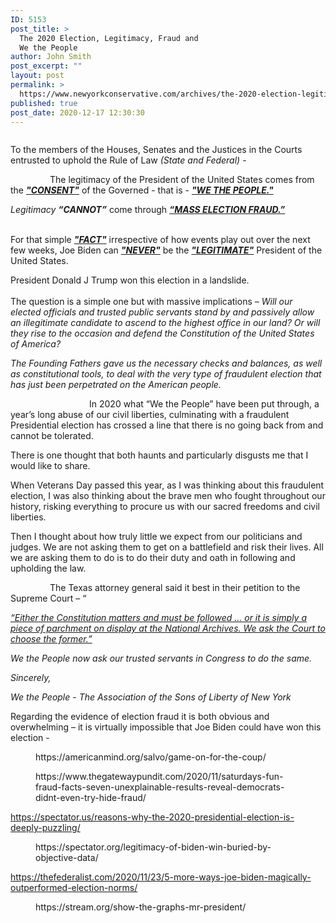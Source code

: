 ```yaml
---
ID: 5153
post_title: >
  The 2020 Election, Legitimacy, Fraud and
  We the People
author: John Smith
post_excerpt: ""
layout: post
permalink: >
  https://www.newyorkconservative.com/archives/the-2020-election-legitimacy-fraud-and-we-the-people/
published: true
post_date: 2020-12-17 12:30:30
---
```

<!-- wp:image {"sizeSlug":"large","linkDestination":"media"} -->
<figure class="wp-block-image size-large"><a href="blob:https://www.newyorkconservative.com/b4baa98a-9e00-4580-8dcb-3e0e9954f6cd"><img src="blob:https://www.newyorkconservative.com/b4baa98a-9e00-4580-8dcb-3e0e9954f6cd" alt=""/></a></figure>
<!-- /wp:image -->

<!-- wp:paragraph -->
<p>To the members of the Houses, Senates and the Justices in the Courts entrusted to uphold the Rule of Law <em>(State and Federal) </em>-</p>
<!-- /wp:paragraph -->

<!-- wp:paragraph -->
<p>&nbsp;&nbsp;&nbsp;&nbsp;&nbsp;&nbsp;&nbsp;&nbsp;&nbsp;&nbsp;&nbsp;&nbsp;&nbsp;&nbsp;&nbsp; The legitimacy of the President of the United States comes from the <strong><em><u>"CONSENT"</u></em></strong> of the Governed - that is - <strong><em><u>"WE THE PEOPLE."</u></em></strong></p>
<!-- /wp:paragraph -->

<!-- wp:paragraph -->
<p><em>Legitimacy <strong>“CANNOT”</strong></em> come through <strong><em><u>“MASS ELECTION FRAUD.”</u></em></strong><br><br></p>
<!-- /wp:paragraph -->

<!-- wp:paragraph -->
<p>For that simple <strong><em><u>"FACT"</u></em></strong> irrespective of how events play out over the next few weeks, Joe Biden can <strong><em><u>"NEVER"</u></em></strong> be the <strong><em><u>"LEGITIMATE"</u></em></strong> President of the United States.</p>
<!-- /wp:paragraph -->

<!-- wp:paragraph -->
<p>President Donald J Trump won this election in a landslide.<br><br>The question is a simple one but with massive implications – <em>Will our elected officials and trusted public servants stand by and passively allow an illegitimate candidate to ascend to the highest office in our land? Or will they rise to the occasion and defend the Constitution of the United States of America?</em></p>
<!-- /wp:paragraph -->

<!-- wp:paragraph -->
<p><em>The Founding Fathers gave us the necessary checks and balances, as well as constitutional tools, to deal with the very type of fraudulent election that has just been perpetrated on the American people.</em></p>
<!-- /wp:paragraph -->

<!-- wp:paragraph -->
<p>&nbsp;&nbsp;&nbsp;&nbsp;&nbsp;&nbsp;&nbsp;&nbsp;&nbsp;&nbsp;&nbsp;&nbsp;&nbsp;&nbsp;&nbsp; &nbsp;&nbsp;&nbsp;&nbsp;&nbsp;&nbsp;&nbsp;&nbsp;&nbsp;&nbsp;&nbsp;&nbsp;&nbsp;&nbsp;&nbsp; In 2020 what “We the People” have been put through, a year’s long abuse of our civil liberties, culminating with a fraudulent Presidential election has crossed a line that there is no going back from and cannot be tolerated.</p>
<!-- /wp:paragraph -->

<!-- wp:paragraph -->
<p>There is one thought that both haunts and particularly disgusts me that I would like to share.</p>
<!-- /wp:paragraph -->

<!-- wp:paragraph -->
<p>When Veterans Day passed this year, as I was thinking about this fraudulent election, I was also thinking about the brave men who fought throughout our history, risking everything to procure us with our sacred freedoms and civil liberties.</p>
<!-- /wp:paragraph -->

<!-- wp:paragraph -->
<p>Then I thought about how truly little we expect from our politicians and judges. We are not asking them to get on a battlefield and risk their lives. All we are asking them to do is to do their duty and oath in following and upholding the law.</p>
<!-- /wp:paragraph -->

<!-- wp:paragraph -->
<p>&nbsp;&nbsp;&nbsp;&nbsp;&nbsp;&nbsp;&nbsp;&nbsp;&nbsp;&nbsp;&nbsp;&nbsp;&nbsp;&nbsp;&nbsp; The Texas attorney general said it best in their petition to the Supreme Court – “</p>
<!-- /wp:paragraph -->

<!-- wp:paragraph -->
<p><a href="https://www.newyorkconservative.com/archives/either-the-constitution-matters-and-must-be-followed-or-it-is-simply-a-piece-of-parchment-on-display-at-the-national-archives-we-ask-the-court-to-choose-the-former/"><em>“Either the Constitution matters and must be followed … or it is simply a piece of parchment on display at the National Archives. We ask the Court to choose the former.”</em></a><em></em></p>
<!-- /wp:paragraph -->

<!-- wp:paragraph -->
<p><em>We the People now ask our trusted servants in Congress to do the same.</em></p>
<!-- /wp:paragraph -->

<!-- wp:paragraph -->
<p><em>Sincerely,</em></p>
<!-- /wp:paragraph -->

<!-- wp:paragraph -->
<p><em>We the People - The Association of the Sons of Liberty of New York</em></p>
<!-- /wp:paragraph -->

<!-- wp:paragraph -->
<p>Regarding the evidence of election fraud it is both obvious and overwhelming – it is virtually impossible that Joe Biden could have won this election -</p>
<!-- /wp:paragraph -->

<!-- wp:embed {"url":"https://americanmind.org/salvo/game-on-for-the-coup/","type":"wp-embed","providerNameSlug":"the-american-mind","className":""} -->
<figure class="wp-block-embed is-type-wp-embed is-provider-the-american-mind wp-block-embed-the-american-mind"><div class="wp-block-embed__wrapper">
https://americanmind.org/salvo/game-on-for-the-coup/
</div></figure>
<!-- /wp:embed -->

<!-- wp:embed {"url":"https://www.thegatewaypundit.com/2020/11/saturdays-fun-fraud-facts-seven-unexplainable-results-reveal-democrats-didnt-even-try-hide-fraud/","type":"wp-embed","providerNameSlug":"the-gateway-pundit","className":""} -->
<figure class="wp-block-embed is-type-wp-embed is-provider-the-gateway-pundit wp-block-embed-the-gateway-pundit"><div class="wp-block-embed__wrapper">
https://www.thegatewaypundit.com/2020/11/saturdays-fun-fraud-facts-seven-unexplainable-results-reveal-democrats-didnt-even-try-hide-fraud/
</div></figure>
<!-- /wp:embed -->

<!-- wp:paragraph -->
<p><a href="https://spectator.us/reasons-why-the-2020-presidential-election-is-deeply-puzzling/">https://spectator.us/reasons-why-the-2020-presidential-election-is-deeply-puzzling/</a></p>
<!-- /wp:paragraph -->

<!-- wp:embed {"url":"https://spectator.org/legitimacy-of-biden-win-buried-by-objective-data/","type":"wp-embed","providerNameSlug":"the-american-spectator-usa-news-and-politics","className":""} -->
<figure class="wp-block-embed is-type-wp-embed is-provider-the-american-spectator-usa-news-and-politics wp-block-embed-the-american-spectator-usa-news-and-politics"><div class="wp-block-embed__wrapper">
https://spectator.org/legitimacy-of-biden-win-buried-by-objective-data/
</div></figure>
<!-- /wp:embed -->

<!-- wp:paragraph -->
<p><a href="https://thefederalist.com/2020/11/23/5-more-ways-joe-biden-magically-outperformed-election-norms/">https://thefederalist.com/2020/11/23/5-more-ways-joe-biden-magically-outperformed-election-norms/</a></p>
<!-- /wp:paragraph -->

<!-- wp:embed {"url":"https://stream.org/show-the-graphs-mr-president/","type":"wp-embed","providerNameSlug":"the-stream","className":""} -->
<figure class="wp-block-embed is-type-wp-embed is-provider-the-stream wp-block-embed-the-stream"><div class="wp-block-embed__wrapper">
https://stream.org/show-the-graphs-mr-president/
</div></figure>
<!-- /wp:embed -->